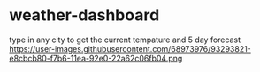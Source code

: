 # weather-dashboard
type in any city to get the current tempature and 5 day forecast
https://user-images.githubusercontent.com/68973976/93293821-e8cbcb80-f7b6-11ea-92e0-22a62c06fb04.png
